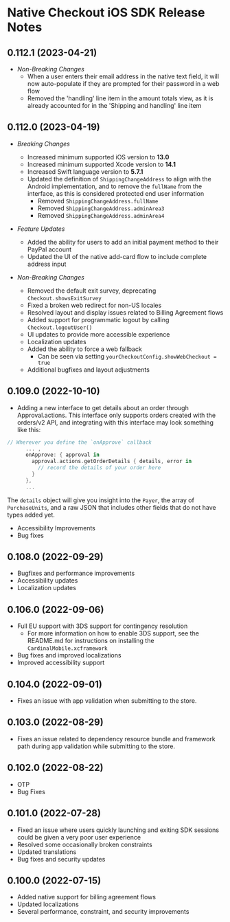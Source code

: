 #  Native Checkout iOS SDK Release Notes

## 0.112.1 (2023-04-21)
 - *Non-Breaking Changes*
   - When a user enters their email address in the native text field, it will now auto-populate if they are prompted for their password in a web flow
   - Removed the 'handling' line item in the amount totals view, as it is already accounted for in the 'Shipping and handling' line item

## 0.112.0 (2023-04-19)
- *Breaking Changes*
  - Increased minimum supported iOS version to **13.0**
  - Increased minimum supported Xcode version to **14.1**
  - Increased Swift language version to **5.7.1**
  - Updated the definition of `ShippingChangeAddress` to align with the Android implementation, and to remove the `fullName` from the interface, as this is considered protected end user information
    - Removed `ShippingChangeAddress.fullName`
    - Removed `ShippingChangeAddress.adminArea3`
    - Removed `ShippingChangeAddress.adminArea4`

- *Feature Updates*
  - Added the ability for users to add an initial payment method to their PayPal account
  - Updated the UI of the native add-card flow to include complete address input
 
- *Non-Breaking Changes*
  - Removed the default exit survey, deprecating `Checkout.showsExitSurvey`
  - Fixed a broken web redirect for non-US locales
  - Resolved layout and display issues related to Billing Agreement flows
  - Added support for programmatic logout by calling `Checkout.logoutUser()`
  - UI updates to provide more accessible experience
  - Localization updates
  - Added the ability to force a web fallback 
    - Can be seen via setting `yourCheckoutConfig.showWebCheckout = true` 
  - Additional bugfixes and layout adjustments

## 0.109.0 (2022-10-10)
- Adding a new interface to get details about an order through Approval.actions. This interface only supports orders created with the orders/v2 API, and integrating with this interface may look something like this:
```swift
// Wherever you define the `onApprove` callback
      ... , 
      onApprove: { approval in
        approval.actions.getOrderDetails { details, error in
          // record the details of your order here
        }
      },
      ...
```      
The `details` object will give you insight into the `Payer`, the array of `PurchaseUnits`, and a raw JSON that includes other fields that do not have types added yet.
- Accessibility Improvements
- Bug fixes

## 0.108.0 (2022-09-29)
- Bugfixes and performance improvements
- Accessibility updates
- Localization updates

## 0.106.0 (2022-09-06)
- Full EU support with 3DS support for contingency resolution
  - For more information on how to enable 3DS support, see the README.md for instructions on installing the `CardinalMobile.xcframework`
- Bug fixes and improved localizations
- Improved accessibility support

## 0.104.0 (2022-09-01)
- Fixes an issue with app validation when submitting to the store.

## 0.103.0 (2022-08-29)
- Fixes an issue related to dependency resource bundle and framework path during app validation
  while submitting to the store.

## 0.102.0 (2022-08-22)
- OTP
- Bug Fixes

## 0.101.0 (2022-07-28)
- Fixed an issue where users quickly launching and exiting SDK sessions could be given a very poor user experience
- Resolved some occasionally broken constraints
- Updated translations
- Bug fixes and security updates

## 0.100.0 (2022-07-15)
- Added native support for billing agreement flows
- Updated localizations
- Several performance, constraint, and security improvements


